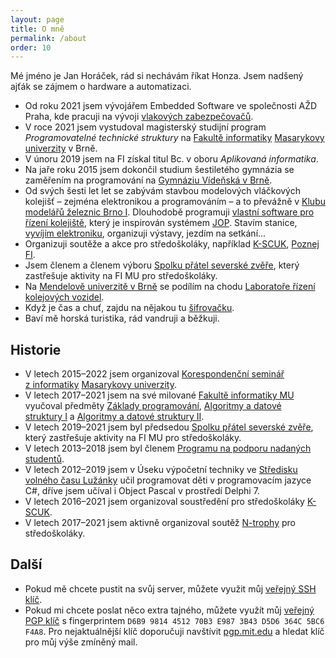 ```yaml
---
layout: page
title: O mně
permalink: /about
order: 10
---
```


Mé jméno je Jan Horáček, rád si nechávám říkat Honza.
Jsem nadšený ajťák se zájmem o hardware a automatizaci.

 * Od roku 2021 jsem vývojářem Embedded Software ve společnosti AŽD Praha, kde
   pracuji na vývoji [vlakových zabezpečovačů](https://cs.wikipedia.org/wiki/Vlakový_zabezpečovač).
 * V roce 2021 jsem vystudoval magisterský studijní program
   *Programovatelné technické struktury* na [Fakultě
   informatiky](http://www.fi.muni.cz) [Masarykovy univerzity](http://www.muni.cz)
   v Brně.
 * V únoru 2019 jsem na FI získal titul Bc. v oboru *Aplikovaná informatika*.
 * Na jaře roku 2015 jsem dokončil studium šestiletého gymnázia se zaměřením
   na programování na [Gymnáziu Vídeňská v Brně](http://www.gvid.cz/).
 * Od svých šesti let let se zabývám stavbou modelových vláčkových kolejišť – zejména
   elektronikou a programováním – a to převážně v [Klubu modelářů železnic
   Brno I](https://kmz-brno.cz/).
   Dlouhodobě programuji [vlastní software pro řízení
   kolejiště](http://hjop.kmz-brno.cz/), který je inspirován systémem
   [JOP](https://cs.wikipedia.org/wiki/Jednotné_obslužné_pracoviště). Stavím
   stanice, [vyvíjím elektroniku](https://mtb.kmz-brno.cz/), organizuji výstavy,
   jezdím na setkání...
 * Organizuji soutěže a akce pro středoškoláky, například
   [K-SCUK](http://kscuk.fi.muni.cz/), [Poznej FI](http://poznej.fi.muni.cz/).
 * Jsem členem a členem výboru [Spolku přátel severské zvěře](https://zverinec.fi.muni.cz/),
   který zastřešuje aktivity na FI MU pro středoškoláky.
 * Na [Mendelově univerzitě v Brně](http://mendelu.cz/) se podílím na chodu
   [Laboratoře řízení kolejových vozidel](http://lrkv.pef.mendelu.cz).
 * Když je čas a chuť, zajdu na nějakou tu [šifrovačku](/puzzles).
 * Baví mě horská turistika, rád vandruji a běžkuji.

## Historie

 * V letech 2015–2022 jsem organizoval [Korespondenční seminář z informatiky](https://ksi.fi.muni.cz/)
   [Masarykovy univerzity](https://muni.cz).
 * V letech 2017–2021 jsem na své milované [Fakultě informatiky MU](http://www.fi.muni.cz/)
   vyučoval předměty [Základy programování](https://is.muni.cz/predmet/fi/podzim2018/IB111),
   [Algoritmy a datové struktury I](https://is.muni.cz/predmet/fi/jaro2019/IB002)
   a [Algoritmy a datové struktury II](https://is.muni.cz/predmet/fi/jaro2019/IV003).
 * V letech 2019–2021 jsem byl předsedou [Spolku přátel severské zvěře](https://zverinec.fi.muni.cz/),
   který zastřešuje aktivity na FI MU pro středoškoláky.
 * V letech 2013–2018 jsem byl členem
   [Programu na podporu nadaných studentů](http://www.jcmm.cz/projekt/ppns).
 * V letech 2012–2019 jsem v Úseku výpočetní techniky ve [Středisku volného času
   Lužánky](https://luzanky.cz/") učil programovat děti v programovacím
   jazyce C#, dříve jsem učíval i Object Pascal v prostředí Delphi 7.
 * V letech 2016–2021 jsem organizoval soustředění pro středoškoláky
   [K-SCUK](https://kscuk.fi.muni.cz/).
 * V letech 2017–2021 jsem aktivně organizoval soutěž [N-trophy](https://ntrophy.cz/)
   pro středoškoláky.

## Další

 * Pokud mě chcete pustit na svůj server, můžete využit můj [veřejný SSH
   klíč](assets/id_green-24-1.pub).
 * Pokud mi chcete poslat něco extra tajného, můžete využít můj [veřejný PGP
   klíč](assets/mail.pub) s fingerprintem
   `D6B9 9814 4512 70B3 E987 3B43 D5D6 364C 5BC6 F4A8`.
   Pro nejaktuálnější klíč doporučuji navštívit
   [pgp.mit.edu](http://pgp.mit.edu/pks/lookup?search=jan.horacek%40seznam.cz&op=index)
   a hledat klíč pro můj výše zmíněný mail.

